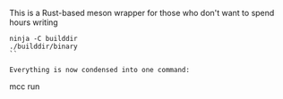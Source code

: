 This is a Rust-based meson wrapper for those who don't want to spend hours
writing 
```
ninja -C builddir
./builddir/binary
``

Everything is now condensed into one command:
```
mcc run
```
